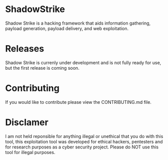 # ShadowStrike
Shadow Strike is a hacking framework that aids information gathering, payload generation, payload delivery, and web exploitation.
# Releases
Shadow Strike is currenly under development and is not fully ready for use, but the first release is coming soon.
# Contributing
If you would like to contribute please view the CONTRIBUTING.md file.
# Disclamer
I am not held reponsible for anything illegal or unethical that you do with this tool, this exploitation tool was developed for ethical hackers, pentesters and for research purposes as a cyber security project. Please do NOT use this tool for illegal purposes.
